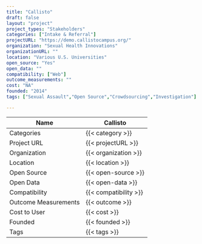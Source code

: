 ```yaml
---
title: "Callisto"
draft: false
layout: "project"
project_types: "Stakeholders"
categories: ["Intake & Referral"]
projectURL: "https://demo.callistocampus.org/"
organization: "Sexual Health Innovations"
organizationURL: ""
location: "Various U.S. Universities"
open_source: "Yes"
open_data: ""
compatibility: ["Web"]
outcome_measurements: ""
cost: "NA"
founded: "2014"
tags: ["Sexual Assault","Open Source","Crowdsourcing","Investigation"]

---
```



Name                    |  Callisto    
------------------------|----
Categories              | {{< category >}} 
Project URL             | {{< projectURL >}} 
Organization            | {{< organization >}} 
Location                | {{< location >}} 
Open Source             | {{< open-source >}} 
Open Data               | {{< open-data >}} 
Compatibility           | {{< compatibility >}} 
Outcome Measurements    | {{< outcome >}} 
Cost to User            | {{< cost >}} 
Founded                 | {{< founded >}} 
Tags                    | {{< tags >}} 

